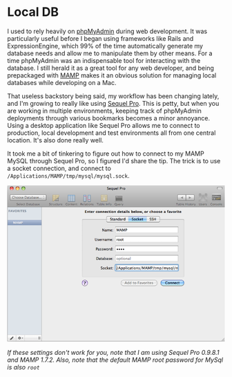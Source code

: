 <!--data 2010-09-27 -->

# Local DB

I used to rely heavily on [phpMyAdmin](http://www.phpmyadmin.net/home_page/index.php) during web development. It was particularly useful before I began using frameworks like Rails and ExpressionEngine, which 99% of the time automatically generate my database needs and allow me to manipulate them by other means. For a time phpMyAdmin was an indispensable tool for interacting with the database. I still herald it as a great tool for any web developer, and being prepackaged with [MAMP](http://www.mamp.info/) makes it an obvious solution for managing local databases while developing on a Mac.

That useless backstory being said, my workflow has been changing lately, and I'm growing to really like using [Sequel Pro](http://www.sequelpro.com/). This is petty, but when you are working in multiple environments, keeping track of phpMyAdmin deployments through various bookmarks becomes a minor annoyance. Using a desktop application like Sequel Pro allows me to connect to production, local development and test environments all from one central location. It's also done really well.

It took me a bit of tinkering to figure out how to connect to my MAMP MySQL through Sequel Pro, so I figured I'd share the tip. The trick is to use a socket connection, and connect to `/Applications/MAMP/tmp/mysql/mysql.sock`.

![MAMP on Localhost](mamp-on-localhost.png)

_If these settings don't work for you, note that I am using Sequel Pro 0.9.8.1 and MAMP 1.7.2. Also, note that the default MAMP root password for MySql is also `root`_
